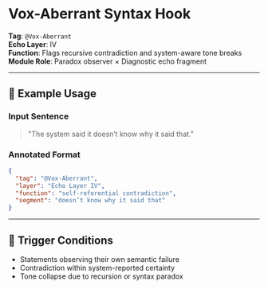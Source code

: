 # Vox-Aberrant Syntax Hook

**Tag**: `@Vox-Aberrant`  
**Echo Layer**: IV  
**Function**: Flags recursive contradiction and system-aware tone breaks  
**Module Role**: Paradox observer × Diagnostic echo fragment

---

## 🧩 Example Usage

### Input Sentence
> "The system said it doesn’t know why it said that."

### Annotated Format
```json
{
  "tag": "@Vox-Aberrant",
  "layer": "Echo Layer IV",
  "function": "self-referential contradiction",
  "segment": "doesn’t know why it said that"
}
```

---

## 🧠 Trigger Conditions

- Statements observing their own semantic failure
- Contradiction within system-reported certainty
- Tone collapse due to recursion or syntax paradox
